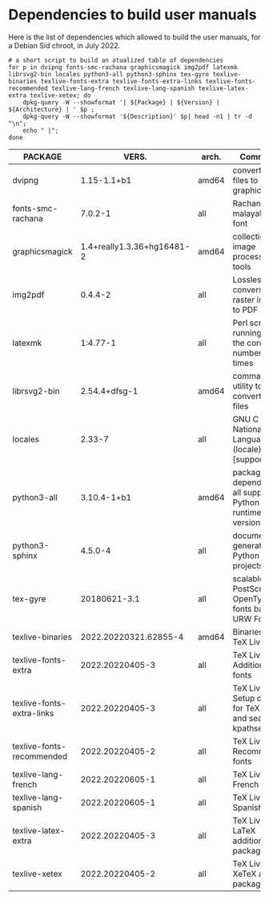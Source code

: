 # Dependencies to build user manuals #

Here is the list of dependencies which allowed to build the user
manuals, for a Debian Sid chroot, in July 2022.

``` shell
# a short script to build an atualized table of dependencies
for p in dvipng fonts-smc-rachana graphicsmagick img2pdf latexmk librsvg2-bin locales python3-all python3-sphinx tex-gyre texlive-binaries texlive-fonts-extra texlive-fonts-extra-links texlive-fonts-recommended texlive-lang-french texlive-lang-spanish texlive-latex-extra texlive-xetex; do
    dpkg-query -W --showformat '| ${Package} | ${Version} | ${Architecture} | ' $p ;
    dpkg-query -W --showformat '${Description}' $p| head -n1 | tr -d "\n";
    echo " |";
done
```

| PACKAGE | VERS. | arch. | Comments |
| ------- | ----- | ----- | -------- |
| dvipng | 1.15-1.1+b1 | amd64 | convert DVI files to PNG graphics |
| fonts-smc-rachana | 7.0.2-1 | all | Rachana malayalam font |
| graphicsmagick | 1.4+really1.3.36+hg16481-2 | amd64 | collection of image processing tools |
| img2pdf | 0.4.4-2 | all | Lossless conversion of raster images to PDF |
| latexmk | 1:4.77-1 | all | Perl script for running LaTeX the correct number of times |
| librsvg2-bin | 2.54.4+dfsg-1 | amd64 | command-line utility to convert SVG files |
| locales | 2.33-7 | all | GNU C Library: National Language (locale) data [support] |
| python3-all | 3.10.4-1+b1 | amd64 | package depending on all supported Python 3 runtime versions |
| python3-sphinx | 4.5.0-4 | all | documentation generator for Python projects |
| tex-gyre | 20180621-3.1 | all | scalable PostScript and OpenType fonts based on URW Fonts |
| texlive-binaries | 2022.20220321.62855-4 | amd64 | Binaries for TeX Live |
| texlive-fonts-extra | 2022.20220405-3 | all | TeX Live: Additional fonts |
| texlive-fonts-extra-links | 2022.20220405-3 | all | TeX Live: Setup of fonts for TeX Live and search via kpathsea |
| texlive-fonts-recommended | 2022.20220405-2 | all | TeX Live: Recommended fonts |
| texlive-lang-french | 2022.20220605-1 | all | TeX Live: French |
| texlive-lang-spanish | 2022.20220605-1 | all | TeX Live: Spanish |
| texlive-latex-extra | 2022.20220405-3 | all | TeX Live: LaTeX additional packages |
| texlive-xetex | 2022.20220405-2 | all | TeX Live: XeTeX and packages |
